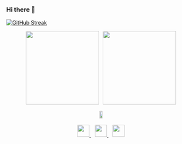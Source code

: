### Hi there 👋

[![GitHub Streak](http://github-readme-streak-stats.herokuapp.com?user=SlavaMelanko&theme=dark&date_format=M%20j%5B%2C%20Y%5D)](https://git.io/streak-stats)

<div align="center" style="display: flex; justify-content: center; align-items: center; gap: 10px;">
  <a href="https://github.com/SlavaMelanko">
    <img height="195" src="https://github-readme-stats.vercel.app/api?username=SlavaMelanko&show_icons=true&theme=dark&count_private=true" />
  </a>
  <a href="https://github.com/SlavaMelanko">
    <img height="195" src="https://github-readme-stats.vercel.app/api/top-langs/?username=SlavaMelanko&langs_count=10&layout=compact&theme=dark&hide=jupyter%20notebook" />
  </a>
</div>

<br/>

<div align="center" style="display: flex; justify-content: center; align-items: center; gap: 10px;">
  <a href="https://github.com/SlavaMelanko">
    <img width="60%" src="https://github-readme-stats.vercel.app/api/top-langs/?username=SlavaMelanko&langs_count=10&layout=normal&theme=dark&hide=jupyter%20notebook" />
  </a>
</div>

<br/>

<div align="center">
  <a href="mailto:slava.melanko@gmail.com">
    <img width="32px" src="https://cdn-icons-png.flaticon.com/512/5968/5968534.png" />
  </a>
  <span style="color: transparent; font-size: 24px;">.</span>
  <a href="https://www.linkedin.com/in/slava-melanko/">
    <img width="32px" src="https://cdn-icons-png.flaticon.com/512/174/174857.png" />
  </a>
  <span style="color: transparent; font-size: 24px;">.</span>
  <a href="https://t.me/SlavaMelanko">
    <img width="32px" src="https://cdn-icons-png.flaticon.com/512/2111/2111646.png" />
  </a>
</div>
